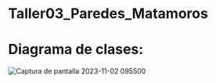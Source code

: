 # Taller03_Paredes_Matamoros
# Diagrama de clases:
![Captura de pantalla 2023-11-02 095500](https://github.com/LeandroEsteban/Taller03_Paredes_Matamoros/assets/142464955/c6c797cc-0053-4102-be61-f25ccaf08b47)

